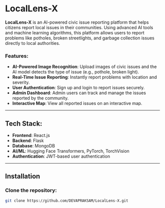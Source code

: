 # LocalLens-X

**LocalLens-X** is an AI-powered civic issue reporting platform that helps citizens report local issues in their communities. Using advanced AI tools and machine learning algorithms, this platform allows users to report problems like potholes, broken streetlights, and garbage collection issues directly to local authorities.

### Features:
- **AI-Powered Image Recognition**: Upload images of civic issues and the AI model detects the type of issue (e.g., pothole, broken light).
- **Real-Time Issue Reporting**: Instantly report problems with location and severity.
- **User Authentication**: Sign up and login to report issues securely.
- **Admin Dashboard**: Admin users can track and manage the issues reported by the community.
- **Interactive Map**: View all reported issues on an interactive map.

---

## Tech Stack:
- **Frontend**: React.js
- **Backend**: Flask
- **Database**: MongoDB
- **AI/ML**: Hugging Face Transformers, PyTorch, TorchVision
- **Authentication**: JWT-based user authentication

---

## Installation

### Clone the repository:

```bash
git clone https://github.com/DEVAPRAKSAM/LocalLens-X.git
